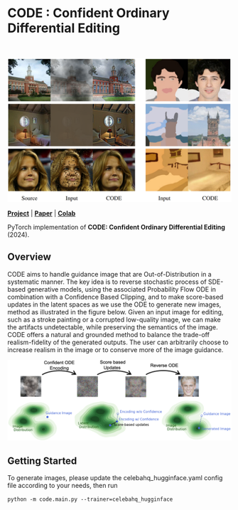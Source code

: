 # CODE : Confident Ordinary Differential Editing
<br>

<p align="center">
<img src="https://github.com/anonymous-author-12345/CODE/blob/main/docs/images/main_figure.png" />
</p>

[**Project**](https://anonymous-author-12345.github.io/CODE/) | [**Paper**]() | [**Colab**]()

PyTorch implementation of **CODE: Confident Ordinary Differential Editing** (2024).

## Overview
CODE aims to handle guidance image that are Out-of-Distribution in a systematic manner. The key idea is to reverse stochastic process of SDE-based generative models, using the associated Probability Flow ODE in combination with a Confidence Based Clipping, and to make score-based updates in the latent spaces as we use the ODE to generate new images, method as illustrated in the figure below. Given an input image for editing, such as a stroke painting or a corrupted low-quality image, we can make the artifacts undetectable, while preserving the semantics of the image. CODE offers a natural and grounded method to balance the trade-off realism-fidelity of the generated outputs. The user can arbitrarily choose to increase realism in the image or to conserve more of the image guidance. 


<p align="center">
<img src="https://github.com/anonymous-author-12345/CODE/blob/main/docs/images/Code_2.png" />
</p>

## Getting Started


To generate images, please update the celebahq_hugginface.yaml config file according to your needs, then run

```
python -m code.main.py --trainer=celebahq_hugginface
```
